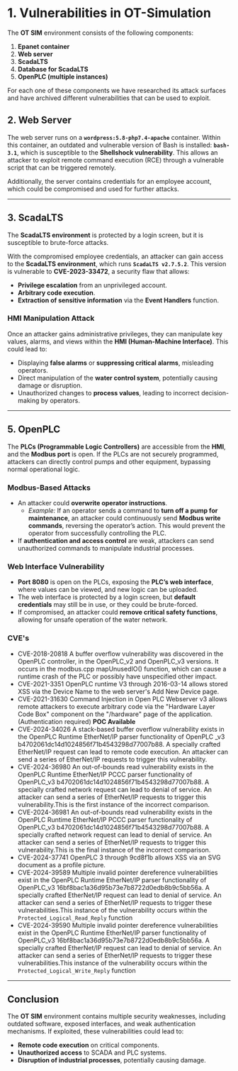 # 1. Vulnerabilities in OT-Simulation

The **OT SIM** environment consists of the following components:

1. **Epanet container**  
2. **Web server**  
3. **ScadaLTS**  
4. **Database for ScadaLTS**  
5. **OpenPLC (multiple instances)**

For each one of these components we have researched its attack surfaces and have archived different vulnerabilities that can be used to exploit.  

## 2. Web Server

The web server runs on a **`wordpress:5.8-php7.4-apache`** container. Within this container, an outdated and vulnerable version of Bash is installed: **`bash-3.1`**, which is susceptible to the **Shellshock vulnerability**. This allows an attacker to exploit remote command execution (RCE) through a vulnerable script that can be triggered remotely.

Additionally, the server contains credentials for an employee account, which could be compromised and used for further attacks.

---

## 3. ScadaLTS

The **ScadaLTS environment** is protected by a login screen, but it is susceptible to brute-force attacks.

With the compromised employee credentials, an attacker can gain access to the **ScadaLTS environment**, which runs **`ScadaLTS v2.7.5.2`**. This version is vulnerable to **CVE-2023-33472**, a security flaw that allows:
- **Privilege escalation** from an unprivileged account.
- **Arbitrary code execution**.
- **Extraction of sensitive information** via the **Event Handlers** function.

### HMI Manipulation Attack
Once an attacker gains administrative privileges, they can manipulate key values, alarms, and views within the **HMI (Human-Machine Interface)**. This could lead to:
- Displaying **false alarms** or **suppressing critical alarms**, misleading operators.
- Direct manipulation of the **water control system**, potentially causing damage or disruption.
- Unauthorized changes to **process values**, leading to incorrect decision-making by operators.

---

## 5. OpenPLC

The **PLCs (Programmable Logic Controllers)** are accessible from the **HMI**, and the **Modbus port** is open. If the PLCs are not securely programmed, attackers can directly control pumps and other equipment, bypassing normal operational logic.

### Modbus-Based Attacks
- An attacker could **overwrite operator instructions**.  
  - *Example:* If an operator sends a command to **turn off a pump for maintenance**, an attacker could continuously send **Modbus write commands**, reversing the operator’s action. This would prevent the operator from successfully controlling the PLC.
- If **authentication and access control** are weak, attackers can send unauthorized commands to manipulate industrial processes.

### Web Interface Vulnerability
- **Port 8080** is open on the PLCs, exposing the **PLC’s web interface**, where values can be viewed, and new logic can be uploaded.
- The web interface is protected by a login screen, but **default credentials** may still be in use, or they could be brute-forced.
- If compromised, an attacker could **remove critical safety functions**, allowing for unsafe operation of the water network.

### CVE's
- CVE-2018-20818
  A buffer overflow vulnerability was discovered in the OpenPLC controller, in the OpenPLC_v2 and OpenPLC_v3 versions. It occurs in the modbus.cpp mapUnusedIO() function, which can cause a runtime crash of the PLC or possibly have unspecified other impact.
-  CVE-2021-3351
  OpenPLC runtime V3 through 2016-03-14 allows stored XSS via the Device Name to the web server's Add New Device page.
- CVE-2021-31630
  Command Injection in Open PLC Webserver v3 allows remote attackers to execute arbitrary code via the "Hardware Layer Code Box" component on the "/hardware" page of the application. (Authentication required) **POC Available**
- CVE-2024-34026
  A stack-based buffer overflow vulnerability exists in the OpenPLC Runtime EtherNet/IP parser functionality of OpenPLC _v3 b4702061dc14d1024856f71b4543298d77007b88. A specially crafted EtherNet/IP request can lead to remote code execution. An attacker can send a series of EtherNet/IP requests to trigger this vulnerability.
- CVE-2024-36980
  An out-of-bounds read vulnerability exists in the OpenPLC Runtime EtherNet/IP PCCC parser functionality of OpenPLC_v3 b4702061dc14d1024856f71b4543298d77007b88. A specially crafted network request can lead to denial of service. An attacker can send a series of EtherNet/IP requests to trigger this   vulnerability.This is the first instance of the incorrect comparison.
- CVE-2024-36981
  An out-of-bounds read vulnerability exists in the OpenPLC Runtime EtherNet/IP PCCC parser functionality of OpenPLC_v3 b4702061dc14d1024856f71b4543298d77007b88. A specially crafted network request can lead to denial of service. An attacker can send a series of EtherNet/IP requests to trigger this vulnerability.This is the final instance of the incorrect comparison.
- CVE-2024-37741
  OpenPLC 3 through 9cd8f1b allows XSS via an SVG document as a profile picture.
- CVE-2024-39589
  Multiple invalid pointer dereference vulnerabilities exist in the OpenPLC Runtime EtherNet/IP parser functionality of OpenPLC_v3 16bf8bac1a36d95b73e7b8722d0edb8b9c5bb56a. A specially crafted EtherNet/IP request can lead to denial of service. An attacker can send a series of EtherNet/IP requests to trigger these vulnerabilities.This instance of the vulnerability occurs within the `Protected_Logical_Read_Reply` function
- CVE-2024-39590
Multiple invalid pointer dereference vulnerabilities exist in the OpenPLC Runtime EtherNet/IP parser functionality of OpenPLC_v3 16bf8bac1a36d95b73e7b8722d0edb8b9c5bb56a. A specially crafted EtherNet/IP request can lead to denial of service. An attacker can send a series of EtherNet/IP requests to trigger these vulnerabilities.This instance of the vulnerability occurs within the `Protected_Logical_Write_Reply` function
  
---

## Conclusion

The **OT SIM** environment contains multiple security weaknesses, including outdated software, exposed interfaces, and weak authentication mechanisms. If exploited, these vulnerabilities could lead to:
- **Remote code execution** on critical components.
- **Unauthorized access** to SCADA and PLC systems.
- **Disruption of industrial processes**, potentially causing damage.
